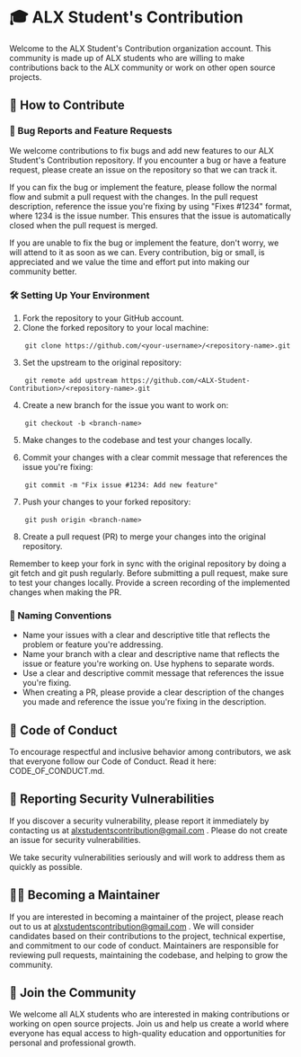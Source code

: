 # 🎓 ALX Student's Contribution
Welcome to the ALX Student's Contribution organization account. This community is made up of ALX students who are willing to make contributions back to the ALX community or work on other open source projects.

## 🚀 How to Contribute

### 🐛 Bug Reports and Feature Requests
We welcome contributions to fix bugs and add new features to our ALX Student's Contribution repository. If you encounter a bug or have a feature request, please create an issue on the repository so that we can track it.

If you can fix the bug or implement the feature, please follow the normal flow and submit a pull request with the changes. In the pull request description, reference the issue you're fixing by using "Fixes #1234" format, where 1234 is the issue number. This ensures that the issue is automatically closed when the pull request is merged.

If you are unable to fix the bug or implement the feature, don't worry, we will attend to it as soon as we can. Every contribution, big or small, is appreciated and we value the time and effort put into making our community better.

### 🛠️ Setting Up Your Environment

1. Fork the repository to your GitHub account.
2. Clone the forked repository to your local machine:

&nbsp;&nbsp;&nbsp;&nbsp;&nbsp;&nbsp; `git clone https://github.com/<your-username>/<repository-name>.git`

3. Set the upstream to the original repository:

&nbsp;&nbsp;&nbsp;&nbsp;&nbsp;&nbsp; `git remote add upstream https://github.com/<ALX-Student-Contribution>/<repository-name>.git`

4. Create a new branch for the issue you want to work on:

&nbsp;&nbsp;&nbsp;&nbsp;&nbsp;&nbsp; `git checkout -b <branch-name>`

5. Make changes to the codebase and test your changes locally.

6. Commit your changes with a clear commit message that references the issue you're fixing:

&nbsp;&nbsp;&nbsp;&nbsp;&nbsp;&nbsp; `git commit -m "Fix issue #1234: Add new feature"`

7. Push your changes to your forked repository:

&nbsp;&nbsp;&nbsp;&nbsp;&nbsp;&nbsp; `git push origin <branch-name>`

8. Create a pull request (PR) to merge your changes into the original repository.

Remember to keep your fork in sync with the original repository by doing a git fetch and git push regularly.
Before submitting a pull request, make sure to test your changes locally. Provide a screen recording of the implemented changes when making the PR.

### 🌟 Naming Conventions
- Name your issues with a clear and descriptive title that reflects the problem or feature you're addressing.
- Name your branch with a clear and descriptive name that reflects the issue or feature you're working on. Use hyphens to separate words.
- Use a clear and descriptive commit message that references the issue you're fixing.
- When creating a PR, please provide a clear description of the changes you made and reference the issue you're fixing in the description.

## 💬 Code of Conduct
To encourage respectful and inclusive behavior among contributors, we ask that everyone follow our Code of Conduct. Read it here: CODE_OF_CONDUCT.md.

## 🚨 Reporting Security Vulnerabilities
If you discover a security vulnerability, please report it immediately by contacting us at alxstudentscontribution@gmail.com . Please do not create an issue for security vulnerabilities.

We take security vulnerabilities seriously and will work to address them as quickly as possible.

## 👨‍💻 Becoming a Maintainer
If you are interested in becoming a maintainer of the project, please reach out to us at alxstudentscontribution@gmail.com . We will consider candidates based on their contributions to the project, technical expertise, and commitment to our code of conduct. Maintainers are responsible for reviewing pull requests, maintaining the codebase, and helping to grow the community.

## 🤝 Join the Community
We welcome all ALX students who are interested in making contributions or working on open source projects. Join us and help us create a world where everyone has equal access to high-quality education and opportunities for personal and professional growth.

